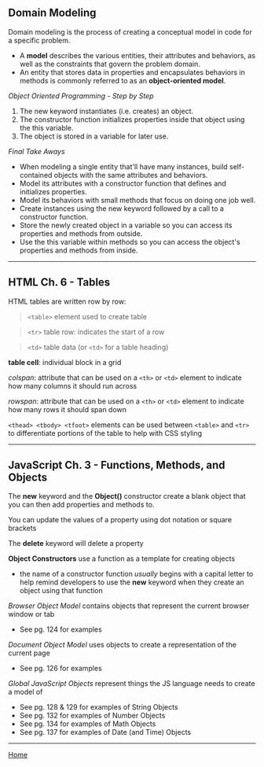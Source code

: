## Domain Modeling

Domain modeling is the process of creating a conceptual model in code for a specific problem.

 - A **model** describes the various entities, their attributes and behaviors, as well as the constraints that govern the problem domain. 
- An entity that stores data in properties and encapsulates behaviors in methods is commonly referred to as an **object-oriented model**.

*Object Oriented Programming - Step by Step*
1. The new keyword instantiates (i.e. creates) an object.
1. The constructor function initializes properties inside that object using the this variable.
1. The object is stored in a variable for later use.

*Final Take Aways*
- When modeling a single entity that'll have many instances, build self-contained objects with the same attributes and behaviors.
- Model its attributes with a constructor function that defines and initializes properties.
- Model its behaviors with small methods that focus on doing one job well.
- Create instances using the new keyword followed by a call to a constructor function.
- Store the newly created object in a variable so you can access its properties and methods from outside.
- Use the this variable within methods so you can access the object's properties and methods from inside.

---

## HTML Ch. 6 - Tables

HTML tables are written row by row:
> `<table>` element used to create table

> `<tr>` table row: indicates the start of a row

> `<td>` table data  (or `<td>` for a table heading)

**table cell**: individual block in a grid

*colspan*: attribute that can be used on a `<th>` or `<td>` element to indicate how many columns it should run across

*rowspan*: attribute that can be used on a `<th>` or `<td>` element to indicate how many rows it should span down

`<thead> <tbody> <tfoot>` elements can be used between `<table>` and `<tr>` to differentiate portions of the table to help with CSS styling

---

## JavaScript Ch. 3 - Functions, Methods, and Objects

The **new** keyword and the **Object()** constructor create a blank object that you can then add properties and methods to.

You can update the values of a property using dot notation or square brackets

The **delete** keyword will delete a property

**Object Constructors** use a function as a template for creating objects
  
  - the name of a constructor function *usually* begins with a capital letter to help remind developers to use the **new** keyword when they create an object using that function

*Browser Object Model* contains objects that represent the current browser window or tab

- See pg. 124 for examples

*Document Object Model* uses objects to create a representation of the current page

- See pg. 126 for examples

*Global JavaScript Objects* represent things the JS language needs to create a model of

- See pg. 128 & 129 for examples of String Objects
- See pg. 132 for examples of Number Objects
- See pg. 134 for examples of Math Objects
- See pg. 137 for examples of Date (and Time) Objects




---
[Home](https://jchinzi.github.io/reading-notes/)
